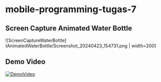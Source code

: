 # mobile-programming-tugas-7

## Screen Capture Animated Water Bottle

![ScreenCaptureWaterBottle](AnimatedWaterBottle/Screenshot_20240423_154731.png | width=200)

## Demo Video

[![DemoVideo](https://img.youtube.com/vi/EcgExrHUAVM/0.jpg)](https://www.youtube.com/watch?v=EcgExrHUAVM)

